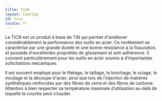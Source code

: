 ```yaml
---
title: TiCN
layout: Coating
id: ticn
locale: fr
---
```

Le TiCN est un produit à base de TiN qui permet d'améliorer considérablement la performance des outils en acier. Ce revêtement se caractérise par une grande dureté et une bonne résistance à la fissuration, et possède d'excellentes propriétés de glissement et anti-adhérence. Il convient particulièrement pour les outils en acier soumis à d’importantes sollicitations mécaniques.

Il est souvent employé pour le filetage, le taillage, le brochage, le sciage, le moulage et la découpe d'acier, ainsi que lors de l’injection de matières synthétiques renforcées par des fibres de verre et des fibres de carbone. Attention à bien respecter sa température maximale d’utilisation au-delà de laquelle la couche peut s’oxyder.
